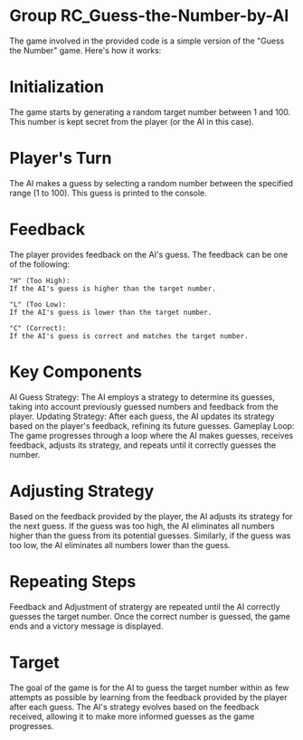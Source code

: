 # Group RC_Guess-the-Number-by-AI

The game involved in the provided code is a simple version of the "Guess the Number" game. Here's how it works:

# Initialization 
The game starts by generating a random target number between 1 and 100. This number is kept secret from the player (or the AI in this case).

# Player's Turn 
The AI makes a guess by selecting a random number between the specified range (1 to 100). This guess is printed to the console.

# Feedback 
The player provides feedback on the AI's guess. The feedback can be one of the following:

    "H" (Too High): 
    If the AI's guess is higher than the target number.
    
    "L" (Too Low):
    If the AI's guess is lower than the target number.
    
    "C" (Correct):
    If the AI's guess is correct and matches the target number.

# Key Components
 AI Guess Strategy:  The AI employs a strategy to determine its guesses, taking into account previously guessed numbers and feedback from the player.
 Updating Strategy:  After each guess, the AI updates its strategy based on the player's feedback, refining its future guesses.
 Gameplay Loop:  The game progresses through a loop where the AI makes guesses, receives feedback, adjusts its strategy, and repeats until it correctly guesses the number.
    
# Adjusting Strategy
Based on the feedback provided by the player, the AI adjusts its strategy for the next guess. If the guess was too high, the AI eliminates all numbers higher than the guess from its potential guesses. Similarly, if the guess was too low, the AI eliminates all numbers lower than the guess.

# Repeating Steps
Feedback and Adjustment of stratergy are repeated until the AI correctly guesses the target number. Once the correct number is guessed, the game ends and a victory message is displayed.

# Target
The goal of the game is for the AI to guess the target number within as few attempts as possible by learning from the feedback provided by the player after each guess. The AI's strategy evolves based on the feedback received, allowing it to make more informed guesses as the game progresses.
